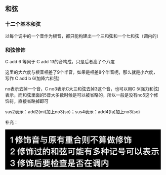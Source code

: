 ## 和弦

### 十二个基本和弦

以每个调中的一个音作为根音，都只能构建出一个三和弦和一个七和弦（调内的）



### 和弦修饰

C add 6 等同于 C add 13的音构成，只是后者高了个八度

这里的大六度与根音相差了9个半音，如果是相差8个半音呢，那么就是小六度，写作 C add  b 6(加降六和弦)



no表示去掉一个音，C no3表示C大三和弦去掉3这个音，也可以用C 5(强力和弦)表示，而和弦里面的5音大多数时候是可以被省略的，所以一般是没有no5这个修饰符，直接省略掉即可



sus2表示：add2(mi)加上no3(so)；sus4表示：add4(fa)加上no3(so)



补充：

![修饰时的补充](https://raw.githubusercontent.com/aboutcroon/musicbase/main/assets/%E4%BF%AE%E9%A5%B0%E6%97%B6%E7%9A%84%E8%A1%A5%E5%85%85.png)
